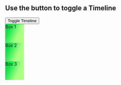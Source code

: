 <main>
  <section class="boxes-container" ref="main">
    <h1>Use the button to toggle a Timeline</h1>
    <div>
      <button @click="toggleTimeline">Toggle Timeline</button>
    </div>
    <div class="box gradient-green">Box 1</div>
    <div class="box gradient-green">Box 2</div>
    <div class="box gradient-green">Box 3</div>
  </section>
</main>

<script setup>
import { onMounted, ref } from 'vue'
import gsap  from 'gsap'
    const main = ref()

onMounted(() => {
  // gasp_animation()
   ctx = gsap.context((self) => {
        const boxes = gsap.utils.toArray('.box');
        tl = gsap
          .timeline()
          .to(boxes[0], { x: 120, rotation: 360 })
          .to(boxes[1], { x: -120, rotation: -360 }, '<')
          .to(boxes[2], { y: -166 })
          .reverse();
      }, main.value); // <- Scope!
})

function toggleTimeline() {
      tl.reversed(!tl.reversed());
    }
let tl;
let ctx;

</script>

<style scoped lang="scss">
.box {
  width: 60px;
  height: 60px;
  background: linear-gradient( 114.41deg, #0ae448 20.74%, #abff84 65.5% );
}
</style>
